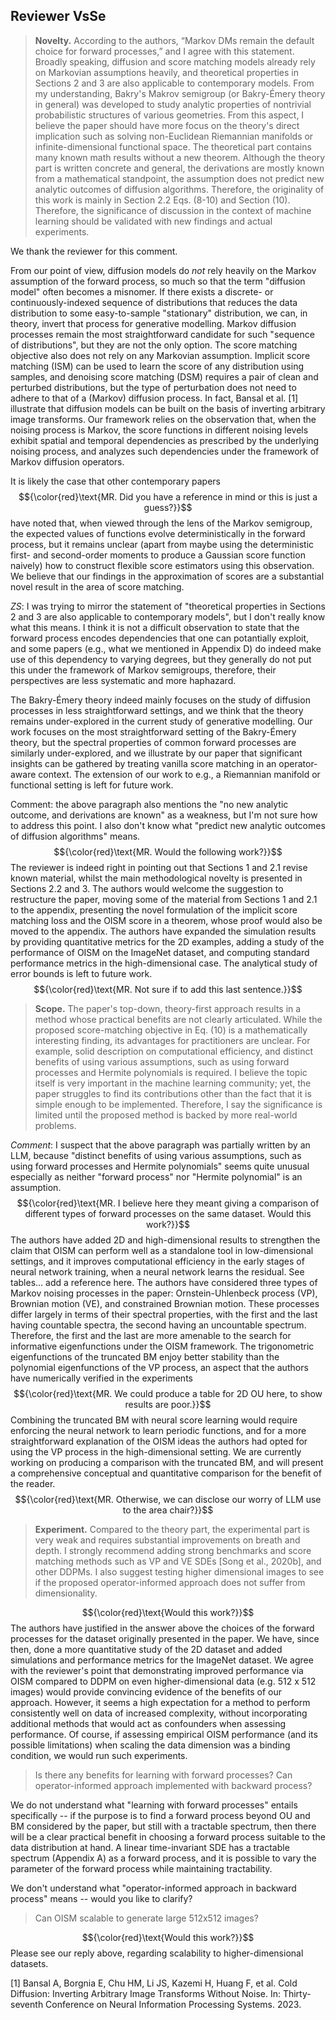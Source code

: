 ## Reviewer VsSe

>**Novelty.** According to the authors, “Markov DMs remain the default choice for forward processes,” and I agree with this statement. Broadly speaking, diffusion and score matching models already rely on Markovian assumptions heavily, and theoretical properties in Sections 2 and 3 are also applicable to contemporary models. From my understanding, Bakry's Makrov semigroup (or Bakry-Émery theory in general) was developed to study analytic properties of nontrivial probabilistic structures of various geometries. From this aspect, I believe the paper should have more focus on the theory's direct implication such as solving non-Euclidean Riemannian manifolds or infinite-dimensional functional space. The theoretical part contains many known math results without a new theorem. Although the theory part is written concrete and general, the derivations are mostly known from a mathematical standpoint, the assumption does not predict new analytic outcomes of diffusion algorithms. Therefore, the originality of this work is mainly in Section 2.2 Eqs. (8-10) and Section (10). Therefore, the significance of discussion in the context of machine learning should be validated with new findings and actual experiments.

We thank the reviewer for this comment. 

From our point of view, diffusion models do _not_ rely heavily on the Markov assumption of the forward process, so much so that the term "diffusion model" often becomes a misnomer. If there exists a discrete- or continuously-indexed sequence of distributions that reduces the data distribution to some easy-to-sample "stationary" distribution, we can, in theory, invert that process for generative modelling. Markov diffusion processes remain the most straightforward candidate for such "sequence of distributions", but they are not the only option. The score matching objective also does not rely on any Markovian assumption. Implicit score matching (ISM) can be used to learn the score of any distribution using samples, and denoising score matching (DSM) requires a pair of clean and perturbed distributions, but the type of perturbation does not need to adhere to that of a (Markov) diffusion process. In fact, Bansal et al. [1] illustrate that diffusion models can be built on the basis of inverting arbitrary image transforms. Our framework relies on the observation that, when the noising process is Markov, the score functions in different noising levels exhibit spatial and temporal dependencies as prescribed by the underlying noising process, and analyzes such dependencies under the framework of Markov diffusion operators. 

It is likely the case that other contemporary papers $${\color{red}\text{MR. Did you have a reference in mind or this is just a guess?}}$$ have noted that, when viewed through the lens of the Markov semigroup, the expected values of functions evolve deterministically in the forward process, but it remains unclear (apart from maybe using the deterministic first- and second-order moments to produce a Gaussian score function naively) how to construct flexible score estimators using this observation. We believe that our findings in the approximation of scores are a substantial novel result in the area of score matching.  

_ZS_: I was trying to mirror the statement of "theoretical properties in Sections 2 and 3 are also applicable to contemporary models", but I don't really know what this means. I think it is not a difficult observation to state that the forward process encodes dependencies that one can potantially exploit, and some papers (e.g., what we mentioned in Appendix D) do indeed make use of this dependency to varying degrees, but they generally do not put this under the framework of Markov semigroups, therefore, their perspectives are less systematic and more haphazard. 

The Bakry-Émery theory indeed mainly focuses on the study of diffusion processes in less straightforward settings, and we think that the theory remains under-explored in the current study of generative modelling. Our work focuses on the most straightforward setting of the Bakry-Émery theory, but the spectral properties of common forward processes are similarly under-explored, and we illustrate by our paper that significant insights can be gathered by treating vanilla score matching in an operator-aware context. The extension of our work to e.g., a Riemannian manifold or functional setting is left for future work. 

Comment: the above paragraph also mentions the "no new analytic outcome, and derivations are known" as a weakness, but I'm not sure how to address this point. I also don't know what "predict new analytic outcomes of diffusion algorithms" means. 
$${\color{red}\text{MR. Would the following work?}}$$ The reviewer is indeed right in pointing out that Sections 1 and 2.1 revise known material, whilst the main methodological novelty is presented in Sections 2.2 and 3. The authors would welcome the suggestion to restructure the paper, moving some of the material from Sections 1 and 2.1 to the appendix, presenting the novel formulation of the implicit score matching loss and the OISM score in a theorem, whose proof would also be moved to the appendix. The authors have expanded the simulation results by providing quantitative metrics for the 2D examples, adding a study of the performance of OISM on the ImageNet dataset, and computing standard performance metrics in the high-dimensional case. The analytical study of error bounds is left to future work. $${\color{red}\text{MR. Not sure if to add this last sentence.}}$$ 

>**Scope.** The paper's top-down, theory-first approach results in a method whose practical benefits are not clearly articulated. While the proposed score-matching objective in Eq. (10) is a mathematically interesting finding, its advantages for practitioners are unclear. For example, solid description on computational efficiency, and distinct benefits of using various assumptions, such as using forward processes and Hermite polynomials is required. I believe the topic itself is very important in the machine learning community; yet, the paper struggles to find its contributions other than the fact that it is simple enough to be implemented. Therefore, I say the significance is limited until the proposed method is backed by more real-world problems.



_Comment_: I suspect that the above paragraph was partially written by an LLM, because "distinct benefits of using various assumptions, such as using forward processes and Hermite polynomials" seems quite unusual especially as neither "forward process" nor "Hermite polynomial" is an assumption. $${\color{red}\text{MR. I believe here they meant giving a comparison of different types of forward processes on the same dataset. Would this work?}}$$ The authors have added 2D and high-dimensional results to strengthen the claim that OISM can perform well as a standalone tool in low-dimensional settings, and it improves computational efficiency in the early stages of neural network training, when a neural network learns the residual. See tables... add a reference here. The authors have considered three types of Markov noising processes in the paper: Ornstein-Uhlenbeck process (VP), Brownian motion (VE), and constrained Brownian motion. These processes differ largely in terms of their spectral properties, with the first and the last having countable spectra, the second having an uncountable spectrum. Therefore, the first and the last are more amenable to the search for informative eigenfunctions under the OISM framework. The trigonometric eigenfunctions of the truncated BM enjoy better stability than the polynomial eigenfunctions of the VP process, an aspect that the authors have numerically verified in the experiments $${\color{red}\text{MR. We could produce a table for 2D OU here, to show results are poor.}}$$ Combining the truncated BM with neural score learning would require enforcing the neural network to learn periodic functions, and for a more straightforward explanation of the OISM ideas the authors had opted for using the VP process in the high-dimensional setting. We are currently working on producing a comparison with the truncated BM, and will present a comprehensive conceptual and quantitative comparison for the benefit of the reader. $${\color{red}\text{MR. Otherwise, we can disclose our worry of LLM use to the area chair?}}$$

> **Experiment.** Compared to the theory part, the experimental part is very weak and requires substantial improvements on breath and depth. I strongly recommend adding strong benchmarks and score matching methods such as VP and VE SDEs [Song et al., 2020b], and other DDPMs. I also suggest testing higher dimensional images to see if the proposed operator-informed approach does not suffer from dimensionality.

$${\color{red}\text{Would this work?}}$$ The authors have justified in the answer above the choices of the forward processes for the dataset originally presented in the paper. We have, since then, done a more quantitative study of the 2D dataset and added simulations and performance metrics for the ImageNet dataset. We agree with the reviewer's point that demonstrating improved performance via OISM compared to DDPM on even higher-dimensional data (e.g. 512 x 512 images) would provide convincing evidence of the benefits of our approach. However, it seems a high expectation for a method to perform consistently well on data of increased complexity, without incorporating additional methods that would act as confounders when assessing performance. Of course, if assessing empirical OISM performance (and its possible limitations) when scaling the data dimension was a binding condition, we would run such experiments. 

> Is there any benefits for learning with forward processes? Can operator-informed approach implemented with backward process?

We do not understand what "learning with forward processes" entails specifically -- if the purpose is to find a forward process beyond OU and BM considered by the paper, but still with a tractable spectrum, then there will be a clear practical benefit in choosing a forward process suitable to the data distribution at hand. A linear time-invariant SDE has a tractable spectrum (Appendix A) as a forward process, and it is possible to vary the parameter of the forward process while maintaining tractability. 

We don't understand what "operator-informed approach in backward process" means -- would you like to clarify?

> Can OISM scalable to generate large 512x512 images?

$${\color{red}\text{Would this work?}}$$ Please see our reply above, regarding scalability to higher-dimensional datasets. 

[1] Bansal A, Borgnia E, Chu HM, Li JS, Kazemi H, Huang F, et al. Cold Diffusion: Inverting Arbitrary Image Transforms Without Noise. In: Thirty-seventh Conference on Neural Information Processing Systems. 2023.
